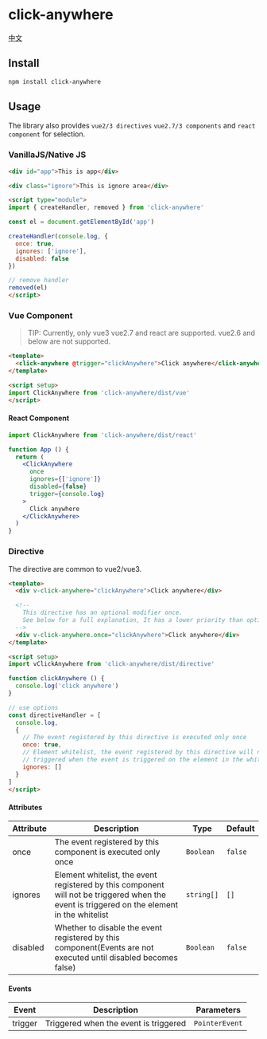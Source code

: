 # click-anywhere

[中文](./README-zh.md)

## Install

```bash
npm install click-anywhere
```

## Usage
The library also provides `vue2/3 directives` `vue2.7/3 components` and `react component` for selection.

### VanillaJS/Native JS

```html
<div id="app">This is app</div>

<div class="ignore">This is ignore area</div>

<script type="module">
import { createHandler, removed } from 'click-anywhere'

const el = document.getElementById('app')

createHandler(console.log, {
  once: true,
  ignores: ['ignore'],
  disabled: false
})

// remove handler
removed(el)
</script>
```

### Vue Component
> TIP: Currently, only vue3 vue2.7 and react are supported. vue2.6 and below are not supported.

```html
<template>
  <click-anywhere @trigger="clickAnywhere">Click anywhere</click-anywhere>
</template>

<script setup>
import ClickAnywhere from 'click-anywhere/dist/vue'
</script>
```

#### React Component
```jsx
import ClickAnywhere from 'click-anywhere/dist/react'

function App () {
  return (
    <ClickAnywhere
      once
      ignores={['ignore']}
      disabled={false}
      trigger={console.log}
    >
      Click anywhere
    </ClickAnywhere>
  )
}
```

### Directive

The directive are common to vue2/vue3.

```html
<template>
  <div v-click-anywhere="clickAnywhere">Click anywhere</div>

  <!--
    This directive has an optional modifier once.
    See below for a full explanation, It has a lower priority than options.once
  -->
  <div v-click-anywhere.once="clickAnywhere">Click anywhere</div>
</template>

<script setup>
import vClickAnywhere from 'click-anywhere/dist/directive'

function clickAnywhere () {
  console.log('click anywhere')
}

// use options
const directiveHandler = [
  console.log,
  {
    // The event registered by this directive is executed only once
    once: true,
    // Element whitelist, the event registered by this directive will not be
    // triggered when the event is triggered on the element in the whitelist
    ignores: []
  }
]
</script>
```

#### Attributes
| Attribute | Description | Type | Default |
| --- | --- | --- | --- |
| once | The event registered by this component is executed only once | `Boolean` | `false` |
| ignores | Element whitelist, the event registered by this component will not be triggered when the event is triggered on the element in the whitelist | `string[]` | `[]` |
| disabled | Whether to disable the event registered by this component(Events are not executed until disabled becomes false) | `Boolean` | `false` |

#### Events
| Event | Description | Parameters |
| --- | --- | --- |
| trigger | Triggered when the event is triggered | `PointerEvent` | `MouseEvent` |
